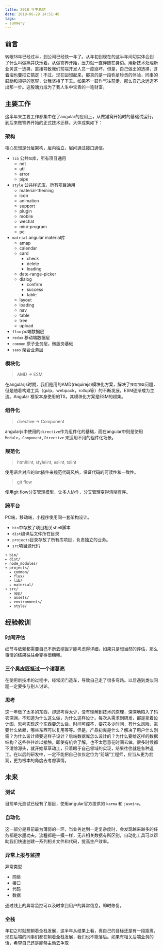 ```yaml
---
title: 2018 年中总结
date: 2018-06-29 14:51:40
tags:
- summery
---
```


## 前言
转眼18年已经过半，到公司已经快一年了。从年初到现在的这半年间切实体会到了什么叫做痛并快乐着。从做寄养开始，压力就一直伴随在身边。用新技术处理新业务这一选择，直接导致我们前端开发人员一度崩坏。但是，自己做出的选择，含着泪也要把它搞定！不过，现在回想起来，那真的是一段弥足珍贵的体验，同事的鼓励和领导的宽容，让我坚持了下去。如果不一鼓作气往前走，那么自己永远迈不出那一步。这股魄力成为了我人生中宝贵的一笔财富。

## 主要工作
这半年来主要工作都集中在了angular的应用上，从做猫窝开始时的基础试运行，到后来做寄养开始的正式技术迁移，大体成果如下：

### 架构
核心思想是分层架构，层内独立，层间通过接口通信。
- `lib` 公共ts库，所有项目通用
  - net
  - util
  - error
  - pipe
- `style` 公共样式库，所有项目通用
  - material-theming
  - icon
  - animation
  - support
  - plugin
  - mobile
  - wechat
  - mini-program
  - pc
- `matrial` angular material库
  - amap
  - calendar
  - card
    - check
    - delete
    - loading
  - date-range-picker
  - dialog
    - confirm
    - success
    - table
  - layout
  - loading
  - nav
  - table
  - tree
  - upload
- `flux` pc端数据层
- `redux` 移动端数据层
- `common` 原子业务层，微服务基础
- `saas` 聚合业务层

### 模块化
> AMD -> ESM

在angularjs时期，我们是用的AMD(requirejs)模块化方案，解决了`按需加载`问题，但是随着构建工具（gulp，webpack，rollup等）的不断发展，ESM逐渐成为主流。Angular 框架本身使用的TS，其模块化方案是ESM的超集。

### 组件化
> directive -> Component

angularjs中使用的`directive`作为组件化的基础，而在angular中则是使用 `Module`，`Component`, `Directive` 来适用不用的组件化场景。

### 规范化
> htmlhint, stylelint, eslint, tslint

使用语言对应的lint插件来规范代码风格，保证代码的可读性和一致性。

> git flow

使用git flow分支管理模型，让多人协作，分支管理变得清晰有序。

### 跨平台

PC端，移动端，小程序使用同一套架构设计。
- `bin`中存放了项目相关shell脚本
- `dist`编译后文件所在目录
- `projects`目录存放了所有库项目，负责独立的业务。
- `src`项目源代码

```
▾ bin/
▸ dist/
▸ node_modules/
▾ projects/
  ▸ common/
  ▸ flux/
  ▸ lib/
  ▸ material/
▾ src/
  ▸ app/
  ▸ assets/
  ▸ environments/
  ▸ style/
```

## 经验教训
### 时间评估
细节与依赖都需要自己不断去挖掘才能考虑得详细，如果只是想当然的评估，那么事情的结果往往会变得很糟糕。

### 三个臭皮匠抵过一个诸葛亮
在使用新技术的过程中，经常闭门造车，导致自己走了很多弯路。以后遇到类似问题一定要多与别人讨论。

### 思考
这一年做了太多的东西，却思考得太少，没有理解到技术的原理，深深地陷入了码农深渊，不知道为什么这么做，为什么这样设计。每次从需求到研发，都是拿着设计图，思考实现这个东西要怎么做，时间可控不，要花多少时间，有什么风险，需要什么依赖，哪些东西可以复用等等。但是，产品初衷是什么？解决了用户什么刚需？为什么设计师要这样子设计？后端数据库怎么设计的？为什么要给这样的数据结构？这些往往难以接触，即使有机会了解，也不太愿意花时间去做。很多时候都不清除源头，就开始草草动工，只着眼于自己领域的实现，结果往往就是各种返工。在以后的研发中，一定不能把自己仅仅定位为“前端”工程师，应当从更为宏观，更为根本的角度去考虑事情。

## 未来
### 测试
目前单元测试已经有了眉目，使用angular官方提供的 `karma` 和 `jasmine`。

### 自动化
这一部分是目前最为薄弱的一环，当业务达到一定复杂度时，会发现越来越多的任务都是水墨功夫，流程都是一摸一样，无非相关数据有所区别，自动化工具可以帮助我们快速创建一系列相关文件和代码，提高生产效率。

### 异常上报与监控
异常类型

- 网络
- 接口
- 代码
- 数据

通过线上的异常监控可以及时拿到用户的异常信息，即时修复。

### 全栈
年初之时就想朝着全栈发展，这半年从结果上看，离自己的目标还是有一段距离，现在后端的同事们都在朝着全栈发展，我们也不能落后。如果有相关后端业务的话，希望自己还是能够主动去争取


